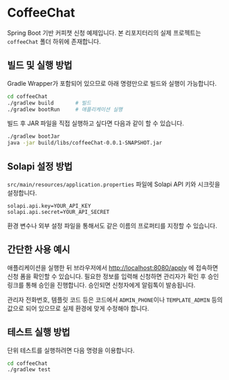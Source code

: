 # CoffeeChat

Spring Boot 기반 커피챗 신청 예제입니다. 본 리포지터리의 실제 프로젝트는 `coffeeChat` 폴더 하위에 존재합니다.

## 빌드 및 실행 방법

Gradle Wrapper가 포함되어 있으므로 아래 명령만으로 빌드와 실행이 가능합니다.

```bash
cd coffeeChat
./gradlew build       # 빌드
./gradlew bootRun     # 애플리케이션 실행
```

빌드 후 JAR 파일을 직접 실행하고 싶다면 다음과 같이 할 수 있습니다.

```bash
./gradlew bootJar
java -jar build/libs/coffeeChat-0.0.1-SNAPSHOT.jar
```

## Solapi 설정 방법

`src/main/resources/application.properties` 파일에 Solapi API 키와 시크릿을 설정합니다.

```properties
solapi.api.key=YOUR_API_KEY
solapi.api.secret=YOUR_API_SECRET
```



환경 변수나 외부 설정 파일을 통해서도 같은 이름의 프로퍼티를 지정할 수 있습니다.

## 간단한 사용 예시

애플리케이션을 실행한 뒤 브라우저에서 [http://localhost:8080/apply](http://localhost:8080/apply) 에 접속하면 신청 폼을 확인할 수 있습니다. 필요한 정보를 입력해 신청하면 관리자가 확인 후 승인 링크를 통해 승인을 진행합니다. 승인되면 신청자에게 알림톡이 발송됩니다.

관리자 전화번호, 템플릿 코드 등은 코드에서 `ADMIN_PHONE`이나 `TEMPLATE_ADMIN` 등의 값으로 되어 있으므로 실제 환경에 맞게 수정해야 합니다.

## 테스트 실행 방법

단위 테스트를 실행하려면 다음 명령을 이용합니다.

```bash
cd coffeeChat
./gradlew test
```
